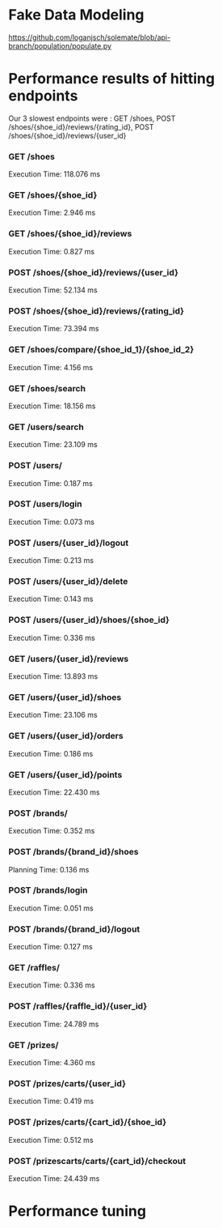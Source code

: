 # Fake Data Modeling

https://github.com/loganjsch/solemate/blob/api-branch/population/populate.py

# Performance results of hitting endpoints
Our 3 slowest endpoints were : GET /shoes, POST /shoes/{shoe_id}/reviews/{rating_id}, POST /shoes/{shoe_id}/reviews/{user_id}

### GET /shoes
Execution Time: 118.076 ms

### GET /shoes/{shoe_id}
Execution Time: 2.946 ms

### GET /shoes/{shoe_id}/reviews
Execution Time: 0.827 ms

### POST /shoes/{shoe_id}/reviews/{user_id}
Execution Time: 52.134 ms

### POST /shoes/{shoe_id}/reviews/{rating_id}
Execution Time: 73.394 ms

### GET /shoes/compare/{shoe_id_1}/{shoe_id_2}
Execution Time: 4.156 ms

### GET /shoes/search
Execution Time: 18.156 ms

### GET /users/search
Execution Time: 23.109 ms

### POST /users/
Execution Time: 0.187 ms

### POST /users/login
Execution Time: 0.073 ms

### POST /users/{user_id}/logout
Execution Time: 0.213 ms

### POST /users/{user_id}/delete
Execution Time: 0.143 ms

### POST /users/{user_id}/shoes/{shoe_id}
Execution Time: 0.336 ms

### GET /users/{user_id}/reviews
Execution Time: 13.893 ms

### GET /users/{user_id}/shoes
Execution Time: 23.106 ms

### GET /users/{user_id}/orders
Execution Time: 0.186 ms

### GET /users/{user_id}/points
Execution Time: 22.430 ms

### POST /brands/
Execution Time: 0.352 ms

### POST /brands/{brand_id}/shoes
Planning Time: 0.136 ms

### POST /brands/login
Execution Time: 0.051 ms

### POST /brands/{brand_id}/logout
Execution Time: 0.127 ms

### GET /raffles/
Execution Time: 0.336 ms

### POST /raffles/{raffle_id}/{user_id}
Execution Time: 24.789 ms

### GET /prizes/
Execution Time: 4.360 ms

### POST /prizes/carts/{user_id}
Execution Time: 0.419 ms

### POST /prizes/carts/{cart_id}/{shoe_id}
Execution Time: 0.512 ms

### POST /prizescarts/carts/{cart_id}/checkout
Execution Time: 24.439 ms



# Performance tuning



